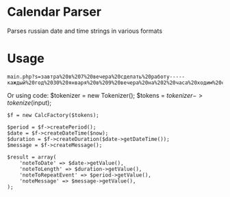 Calendar Parser
===============
Parses russian date and time strings in various formats

Usage
=====
    main.php?s=завтра%20в%207%20вечера%20сделать%20работу-----каждый%20год%2030%20января%20в%209%20вечера%20на%202%20часа%20ходим%20с%20мужиками%20в%20баню

Or using code:
    $tokenizer = new Tokenizer();
   	$tokens = $tokenizer->tokenize($input);

   	$f = new CalcFactory($tokens);

   	$period = $f->createPeriod();
   	$date = $f->createDateTime($now);
   	$duration = $f->createDuration($date->getDateTime());
   	$message = $f->createMessage();

   	$result = array(
   		'noteToDate' => $date->getValue(),
   		'noteToLength' => $duration->getValue(),
   		'noteToRepeatEvent' => $period->getValue(),
   		'noteMessage' => $message->getValue(),
   	);